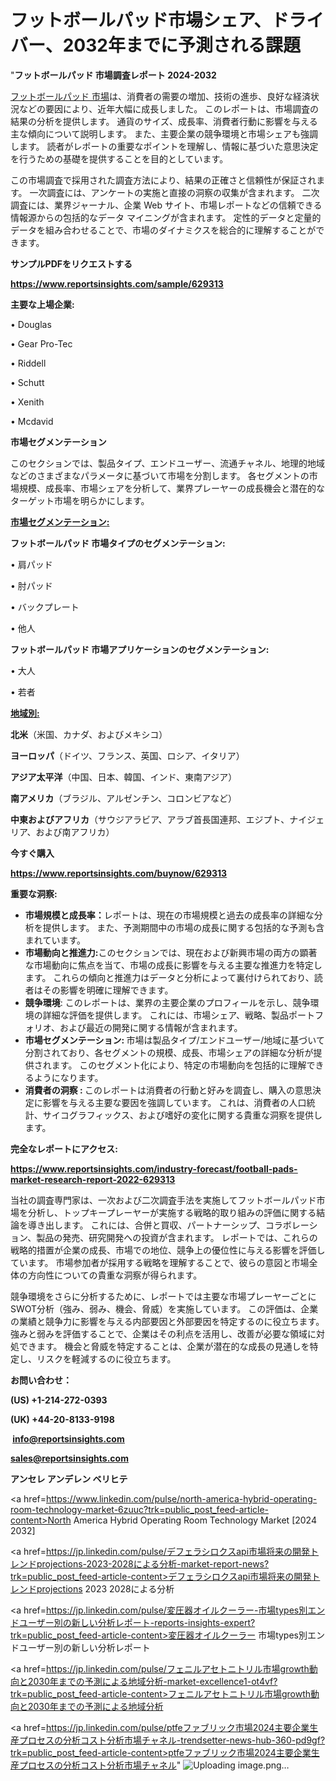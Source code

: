 # フットボールパッド市場シェア、ドライバー、2032年までに予測される課題

"<strong>フットボールパッド 市場調査レポート 2024-2032</strong>

<a href=https://www.reportsinsights.com/sample/629313>フットボールパッド 市場</a>は、消費者の需要の増加、技術の進歩、良好な経済状況などの要因により、近年大幅に成長しました。 このレポートは、市場調査の結果の分析を提供します。 通貨のサイズ、成長率、消費者行動に影響を与える主な傾向について説明します。 また、主要企業の競争環境と市場シェアも強調します。 読者がレポートの重要なポイントを理解し、情報に基づいた意思決定を行うための基礎を提供することを目的としています。

この市場調査で採用された調査方法により、結果の正確さと信頼性が保証されます。 一次調査には、アンケートの実施と直接の洞察の収集が含まれます。 二次調査には、業界ジャーナル、企業 Web サイト、市場レポートなどの信頼できる情報源からの包括的なデータ マイニングが含まれます。 定性的データと定量的データを組み合わせることで、市場のダイナミクスを総合的に理解することができます。

<strong><b>サンプルPDFをリクエストする</b></strong>

<a href=https://www.reportsinsights.com/sample/629313><strong><u>https://www.reportsinsights.com/sample/629313</u></strong></a>

<strong>主要な上場企業:</strong>

• Douglas

• Gear Pro-Tec

• Riddell

• Schutt

• Xenith

• Mcdavid

<strong>市場セグメンテーション</strong>

このセクションでは、製品タイプ、エンドユーザー、流通チャネル、地理的地域などのさまざまなパラメータに基づいて市場を分割します。 各セグメントの市場規模、成長率、市場シェアを分析して、業界プレーヤーの成長機会と潜在的なターゲット市場を明らかにします。

<strong><u>市場セグメンテーション</u></strong><strong><u>:</u></strong>

<strong>フットボールパッド 市場タイプのセグメンテーション:</strong>

• 肩パッド

• 肘パッド

• バックプレート

• 他人

<strong>フットボールパッド 市場アプリケーションのセグメンテーション:</strong>

• 大人

• 若者

<strong><u>地域別</u></strong><strong><u>:</u></strong>

<strong>北米</strong>（米国、カナダ、およびメキシコ）

<strong>ヨーロッパ</strong>（ドイツ、フランス、英国、ロシア、イタリア）

<strong>アジア太平洋</strong>（中国、日本、韓国、インド、東南アジア）

<strong>南アメリカ</strong>（ブラジル、アルゼンチン、コロンビアなど）

<strong>中東およびアフリカ</strong>（サウジアラビア、アラブ首長国連邦、エジプト、ナイジェリア、および南アフリカ）

<strong>今すぐ購入</strong>

<a href=https://www.reportsinsights.com/buynow/629313><strong><u>https://www.reportsinsights.com/buynow/629313</u></strong></a>

<strong>重要な洞察:</strong>
<ul>
  <li><strong>市場規模と成長率：</strong>レポートは、現在の市場規模と過去の成長率の詳細な分析を提供します。 また、予測期間中の市場の成長に関する包括的な予測も含まれています。</li>
  <li><strong>市場動向と推進力:</strong>このセクションでは、現在および新興市場の両方の顕著な市場動向に焦点を当て、市場の成長に影響を与える主要な推進力を特定します。 これらの傾向と推進力はデータと分析によって裏付けられており、読者はその影響を明確に理解できます。</li>
  <li><strong>競争環境</strong>: このレポートは、業界の主要企業のプロフィールを示し、競争環境の詳細な評価を提供します。 これには、市場シェア、戦略、製品ポートフォリオ、および最近の開発に関する情報が含まれます。</li>
  <li><strong>市場セグメンテーション: </strong>市場は製品タイプ/エンドユーザー/地域に基づいて分割されており、各セグメントの規模、成長、市場シェアの詳細な分析が提供されます。 このセグメント化により、特定の市場動向を包括的に理解できるようになります。</li>
  <li><strong>消費者の洞察 : </strong>このレポートは消費者の行動と好みを調査し、購入の意思決定に影響を与える主要な要因を強調しています。 これは、消費者の人口統計、サイコグラフィックス、および嗜好の変化に関する貴重な洞察を提供します。</li>
</ul>
<strong>完全なレポートにアクセス:</strong>

<a href=https://www.reportsinsights.com/industry-forecast/football-pads-market-research-report-2022-629313><strong><u><b>https://www.reportsinsights.com/industry-forecast/football-pads-market-research-report-2022-629313</b></u></strong></a>

当社の調査専門家は、一次および二次調査手法を実施してフットボールパッド市場を分析し、トップキープレーヤーが実施する戦略的取り組みの評価に関する結論を導き出します。 これには、合併と買収、パートナーシップ、コラボレーション、製品の発売、研究開発への投資が含まれます。 レポートでは、これらの戦略的措置が企業の成長、市場での地位、競争上の優位性に与える影響を評価しています。 市場参加者が採用する戦略を理解することで、彼らの意図と市場全体の方向性についての貴重な洞察が得られます。

競争環境をさらに分析するために、レポートでは主要な市場プレーヤーごとにSWOT分析（強み、弱み、機会、脅威）を実施しています。 この評価は、企業の業績と競争力に影響を与える内部要因と外部要因を特定するのに役立ちます。 強みと弱みを評価することで、企業はその利点を活用し、改善が必要な領域に対処できます。 機会と脅威を特定することは、企業が潜在的な成長の見通しを特定し、リスクを軽減するのに役立ちます。

<strong>お問い合わせ：</strong>

<strong>(US) +1-214-272-0393</strong>

<strong>(UK) +44-20-8133-9198</strong>

<strong> </strong><a href=info@reportsinsights.com><strong><u>info@reportsinsights.com</u></strong></a>

<a href=sales@reportsinsights.com><strong><u>sales@reportsinsights.com</u></strong></a>

<strong>アンセレ アンデレン ベリヒテ</strong>

<a href=https://www.linkedin.com/pulse/north-america-hybrid-operating-room-technology-market-6zuuc?trk=public_post_feed-article-content>North America Hybrid Operating Room Technology Market [2024 2032]</a>

<a href=https://jp.linkedin.com/pulse/デフェラシロクスapi市場将来の開発トレンドprojections-2023-2028による分析-market-report-news?trk=public_post_feed-article-content>デフェラシロクスapi市場将来の開発トレンドprojections 2023 2028による分析</a>

<a href=https://jp.linkedin.com/pulse/変圧器オイルクーラー-市場types別エンドユーザー別の新しい分析レポート-reports-insights-expert?trk=public_post_feed-article-content>変圧器オイルクーラー 市場types別エンドユーザー別の新しい分析レポート</a>

<a href=https://jp.linkedin.com/pulse/フェニルアセトニトリル市場growth動向と2030年までの予測による地域分析-market-excellence1-ot4vf?trk=public_post_feed-article-content>フェニルアセトニトリル市場growth動向と2030年までの予測による地域分析</a>

<a href=https://jp.linkedin.com/pulse/ptfeファブリック市場2024主要企業生産プロセスの分析コスト分析市場チャネル-trendsetter-news-hub-360-pd9gf?trk=public_post_feed-article-content>ptfeファブリック市場2024主要企業生産プロセスの分析コスト分析市場チャネル</a>"
![Uploading image.png…]()
